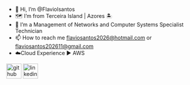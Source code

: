 - 👋 Hi, I’m @Flaviolsantos
- 🗺️ I’m from Terceira Island | Azores 🏝️
- 📖 I’m a Management of Networks and Computer Systems Specialist Technician 
- 📫 How to reach me flaviosantos2026@hotmail.com or flaviosantos202611@gmail.com
- ☁️Cloud Experience ▶️ AWS

[<img src='https://cdn.jsdelivr.net/npm/simple-icons@3.0.1/icons/github.svg' alt='github' height='40'>](https://github.com/Flaviolsantos)  [<img src='https://cdn.jsdelivr.net/npm/simple-icons@3.0.1/icons/linkedin.svg' alt='linkedin' height='40'>](https://www.linkedin.com/in/flávio-santos-1333b422b/)  



<!---
Flaviolsantos/Flaviolsantos is a ✨ special ✨ repository because its `README.md` (this file) appears on your GitHub profile.
You can click the Preview link to take a look at your changes.
--->
